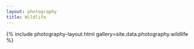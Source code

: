 ```yaml
---
layout: photography
title: Wildlife
---
```


{% include photography-layout.html gallery=site.data.photography.wildlife %}